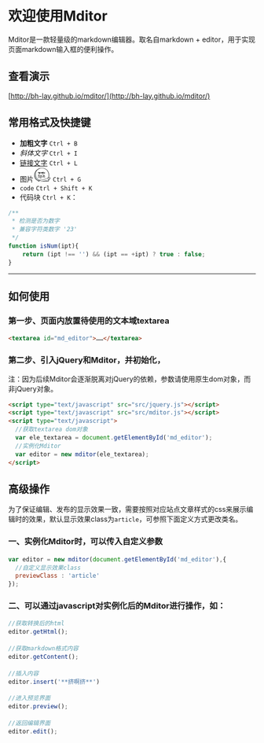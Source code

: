 欢迎使用Mditor
======
Mditor是一款轻量级的markdown编辑器。取名自markdown + editor，用于实现页面markdown输入框的便利操作。

## 查看演示
[http://bh-lay.github.io/mditor/](http://bh-lay.github.io/mditor/)

## 常用格式及快捷键
- **加粗文字** `Ctrl + B`
- *斜体文字* `Ctrl + I`
- [链接文字](http://bh-lay.com/) `Ctrl + L`
- 图片![暴漫](src/images/baoman.jpg) `Ctrl + G`
- `code` `Ctrl + Shift + K`
- 代码块 `Ctrl + K`：
``` javascript
/**
 * 检测是否为数字
 * 兼容字符类数字 '23'
 */
function isNum(ipt){
	return (ipt !== '') && (ipt == +ipt) ? true : false;
}
```

---------


## 如何使用

### 第一步、页面内放置待使用的文本域textarea
```html
<textarea id="md_editor">……</textarea>
```
### 第二步、引入jQuery和Mditor，并初始化，
 注：因为后续Mditor会逐渐脱离对jQuery的依赖，参数请使用原生dom对象，而非jQuery对象。

```html
<script type="text/javascript" src="src/jquery.js"></script>
<script type="text/javascript" src="src/mditor.js"></script>
<script type="text/javascript">
  //获取textarea dom对象
  var ele_textarea = document.getElementById('md_editor');
  //实例化Mditor
  var editor = new mditor(ele_textarea);
</script>
```
## 高级操作
为了保证编辑、发布的显示效果一致，需要按照对应站点文章样式的css来展示编辑时的效果，默认显示效果class为`article`，可参照下面定义方式更改类名。

### 一、实例化Mditor时，可以传入自定义参数
```javascript
var editor = new mditor(document.getElementById('md_editor'),{
  //自定义显示效果class
  previewClass : 'article'
});
```

### 二、可以通过javascript对实例化后的Mditor进行操作，如：
```javascript
//获取转换后的html
editor.getHtml();

//获取markdown格式内容
editor.getContent();

//插入内容
editor.insert('**挤啊挤**')

//进入预览界面
editor.preview();

//返回编辑界面
editor.edit();
```
